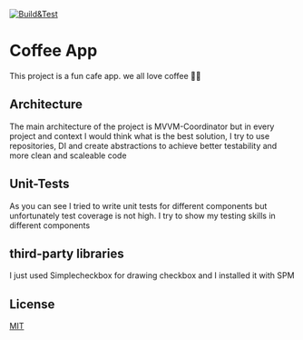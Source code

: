 [![Build&Test](https://github.com/amirtutunchi/coffeeapp/actions/workflows/ios.yml/badge.svg?branch=main)](https://github.com/amirtutunchi/coffeeapp/actions/workflows/ios.yml)
# Coffee App
This project is a fun cafe app. we all love coffee 🤘🏻

## Architecture
The main architecture of the project is MVVM-Coordinator but in every project and context I would think what is the best solution, I try to use repositories, DI and create abstractions to achieve better testability and more clean and scaleable code

## Unit-Tests
As you can see I tried to write unit tests for different components but unfortunately test coverage is not high. I try to show my testing skills in different components

## third-party libraries
I just used Simplecheckbox for drawing checkbox and I installed it with SPM

## License
[MIT](https://choosealicense.com/licenses/mit/)
